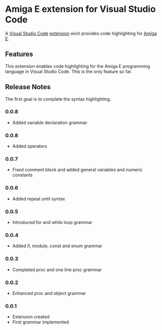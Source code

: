 # Amiga E extension for Visual Studio Code

A [Visual Studio Code](https://code.visualstudio.com/) [extension](https://marketplace.visualstudio.com/VSCode) wich provides code highlighting for [Amiga E](http://strlen.com/amiga-e/).

## Features

This extension enables code highlighting for the Amiga E programming language in Visual Studio Code. This is the only feature so far.

## Release Notes

The first goal is to complete the syntax highlighting.

### 0.0.8

- Added variable declaration grammar

### 0.0.8

- Added operators

### 0.0.7

- Fixed comment block and added general variables and numeric constants

### 0.0.6

- Added repeat until syntax

### 0.0.5

- Introduced for and while loop grammar

### 0.0.4

- Added if, module, const and enum grammar

### 0.0.3

- Completed proc and one line proc grammar

### 0.0.2

- Enhanced proc and object grammar

### 0.0.1

- Extension created
- First grammar implemented